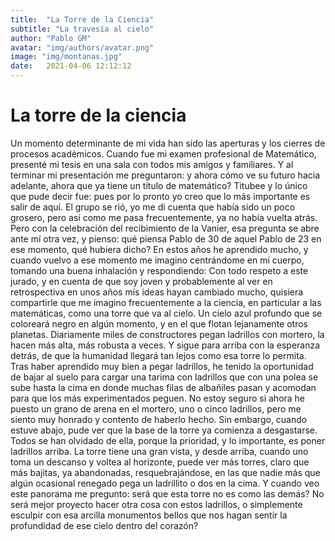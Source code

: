 ```yaml
---
title:  "La Torre de la Ciencia"
subtitle: "La travesía al cielo"
author: "Pablo GM"
avatar: "img/authors/avatar.png"
image: "img/montanas.jpg"
date:   2021-04-06 12:12:12
---
```


# La torre de la ciencia
Un momento determinante de mi vida han sido las aperturas y los cierres de procesos académicos. Cuando fue mi examen profesional de Matemático, presenté mi tesis en una sala con todos mis amigos y familiares. Y al terminar mi presentación me preguntaron: y ahora cómo ve su futuro hacia adelante, ahora que ya tiene un título de matemático? Titubee y lo único que pude decir fue: pues por lo pronto yo creo que lo más importante es salir de aquí. El grupo se rió, yo me di cuenta que había sido un poco grosero, pero así como me pasa frecuentemente, ya no había vuelta atrás. 
Pero con la celebración del recibimiento de la Vanier, esa pregunta se abre ante mí otra vez, y pienso: qué piensa Pablo de 30 de aquel Pablo de 23 en ese momento, qué hubiera dicho? En estos años he aprendido mucho, y cuando vuelvo a ese momento me imagino centrándome en mi cuerpo, tomando una buena inhalación y respondiendo: 
Con todo respeto a este jurado, y en cuenta de que soy joven y probablemente al ver en retrospectiva en unos años mis ideas hayan cambiado mucho, quisiera compartirle que me imagino frecuentemente a la ciencia, en particular a las matemáticas, como una torre que va al cielo. Un cielo azul profundo que se coloreará negro en algún momento, y en el que flotan lejanamente otros planetas. Diariamente miles de constructores pegan ladrillos con mortero, la hacen más alta, más robusta a veces. Y sigue para arriba con la esperanza detrás, de que la humanidad llegará tan lejos como esa torre lo permita. Tras haber aprendido muy bien a pegar ladrillos, he tenido la oportunidad de bajar al suelo para cargar una tarima con ladrillos que con una polea se sube hasta la cima en donde muchas filas de albañiles pasan y acomodan para que los más experimentados peguen. No estoy seguro si ahora he puesto un grano de arena en el mortero, uno o cinco ladrillos, pero me siento muy honrado y contento de haberlo hecho. Sin embargo, cuando estuve abajo, pude ver que la base de la torre ya comienza a desgastarse. Todos se han olvidado de ella, porque la prioridad, y lo importante, es poner ladrillos arriba. 
La torre tiene una gran vista, y desde arriba, cuando uno toma un descanso y voltea al horizonte, puede ver más torres, claro que más bajitas, ya abandonadas, resquebrajándose, en las que nadie más que algún ocasional renegado pega un ladrillito o dos en la cima. 
Y cuando veo este panorama me pregunto: será que esta torre no es como las demás? No será mejor proyecto hacer otra cosa con estos ladrillos, o simplemente esculpir con esa arcilla monumentos bellos que nos hagan sentir la profundidad de ese cielo dentro del corazón?
